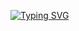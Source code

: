[![Typing SVG](https://readme-typing-svg.demolab.com?font=Fira+Code&pause=1000&color=69F72E&center=true&vCenter=true&width=435&lines=computer+science+student)](https://git.io/typing-svg)
